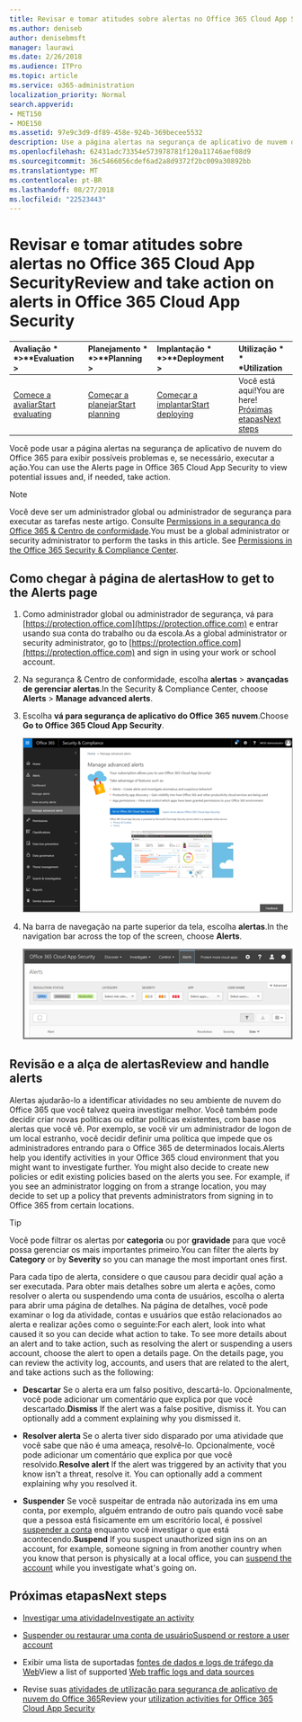 ```yaml
---
title: Revisar e tomar atitudes sobre alertas no Office 365 Cloud App Security
ms.author: deniseb
author: denisebmsft
manager: laurawi
ms.date: 2/26/2018
ms.audience: ITPro
ms.topic: article
ms.service: o365-administration
localization_priority: Normal
search.appverid:
- MET150
- MOE150
ms.assetid: 97e9c3d9-df89-458e-924b-369becee5532
description: Use a página alertas na segurança de aplicativo de nuvem do Office 365 para exibir possíveis problemas e executar ação. Você pode descartar ou resolver alertas e, se necessário, suspender uma conta de usuário.
ms.openlocfilehash: 62431adc73354e573978781f120a11746aef08d9
ms.sourcegitcommit: 36c5466056cdef6ad2a8d9372f2bc009a30892bb
ms.translationtype: MT
ms.contentlocale: pt-BR
ms.lasthandoff: 08/27/2018
ms.locfileid: "22523443"
---
```

# <a name="review-and-take-action-on-alerts-in-office-365-cloud-app-security"></a><span data-ttu-id="01fcf-104">Revisar e tomar atitudes sobre alertas no Office 365 Cloud App Security</span><span class="sxs-lookup"><span data-stu-id="01fcf-104">Review and take action on alerts in Office 365 Cloud App Security</span></span>
  
|<span data-ttu-id="01fcf-105">Avaliação * *\>**</span><span class="sxs-lookup"><span data-stu-id="01fcf-105">****Evaluation** \>**</span></span>|<span data-ttu-id="01fcf-106">Planejamento * *\>**</span><span class="sxs-lookup"><span data-stu-id="01fcf-106">****Planning** \>**</span></span>|<span data-ttu-id="01fcf-107">Implantação * *\>**</span><span class="sxs-lookup"><span data-stu-id="01fcf-107">****Deployment** \>**</span></span>|<span data-ttu-id="01fcf-108">Utilização \* \* \*</span><span class="sxs-lookup"><span data-stu-id="01fcf-108">****Utilization****</span></span>|
|:-----|:-----|:-----|:-----|
|[<span data-ttu-id="01fcf-109">Comece a avaliar</span><span class="sxs-lookup"><span data-stu-id="01fcf-109">Start evaluating</span></span>](office-365-cas-overview.md) <br/> |[<span data-ttu-id="01fcf-110">Começar a planejar</span><span class="sxs-lookup"><span data-stu-id="01fcf-110">Start planning</span></span>](get-ready-for-office-365-cas.md) <br/> |[<span data-ttu-id="01fcf-111">Começar a implantar</span><span class="sxs-lookup"><span data-stu-id="01fcf-111">Start deploying</span></span>](turn-on-office-365-cas.md) <br/> |<span data-ttu-id="01fcf-112">Você está aqui!</span><span class="sxs-lookup"><span data-stu-id="01fcf-112">You are here!</span></span>  <br/> [<span data-ttu-id="01fcf-113">Próximas etapas</span><span class="sxs-lookup"><span data-stu-id="01fcf-113">Next steps</span></span>](#next-steps) <br/> |
   
<span data-ttu-id="01fcf-114">Você pode usar a página alertas na segurança de aplicativo de nuvem do Office 365 para exibir possíveis problemas e, se necessário, executar a ação.</span><span class="sxs-lookup"><span data-stu-id="01fcf-114">You can use the Alerts page in Office 365 Cloud App Security to view potential issues and, if needed, take action.</span></span>
  
> [!NOTE]
> <span data-ttu-id="01fcf-p102">Você deve ser um administrador global ou administrador de segurança para executar as tarefas neste artigo. Consulte [Permissions in a segurança do Office 365 &amp; Centro de conformidade](permissions-in-the-security-and-compliance-center.md).</span><span class="sxs-lookup"><span data-stu-id="01fcf-p102">You must be a global administrator or security administrator to perform the tasks in this article. See [Permissions in the Office 365 Security &amp; Compliance Center](permissions-in-the-security-and-compliance-center.md).</span></span> 
  
## <a name="how-to-get-to-the-alerts-page"></a><span data-ttu-id="01fcf-117">Como chegar à página de alertas</span><span class="sxs-lookup"><span data-stu-id="01fcf-117">How to get to the Alerts page</span></span>

1. <span data-ttu-id="01fcf-118">Como administrador global ou administrador de segurança, vá para [https://protection.office.com](https://protection.office.com) e entrar usando sua conta do trabalho ou da escola.</span><span class="sxs-lookup"><span data-stu-id="01fcf-118">As a global administrator or security administrator, go to [https://protection.office.com](https://protection.office.com) and sign in using your work or school account.</span></span> 
    
2. <span data-ttu-id="01fcf-119">Na segurança &amp; Centro de conformidade, escolha **alertas** \> **avançadas de gerenciar alertas**.</span><span class="sxs-lookup"><span data-stu-id="01fcf-119">In the Security &amp; Compliance Center, choose **Alerts** \> **Manage advanced alerts**.</span></span>
    
3. <span data-ttu-id="01fcf-120">Escolha **vá para segurança de aplicativo do Office 365 nuvem**.</span><span class="sxs-lookup"><span data-stu-id="01fcf-120">Choose **Go to Office 365 Cloud App Security**.</span></span>
    
    ![Na segurança &amp; Centro de conformidade, escolha gerenciar alertas avançadas para ir à segurança de aplicativo de nuvem do Office 365](media/958632d4-03e3-4ade-8e22-d5509db6fca7.png)
  
4. <span data-ttu-id="01fcf-122">Na barra de navegação na parte superior da tela, escolha **alertas**.</span><span class="sxs-lookup"><span data-stu-id="01fcf-122">In the navigation bar across the top of the screen, choose **Alerts**.</span></span>
    
    ![Na página alertas, você pode ver os alertas que foram acionados e quaisquer ações tomadas.](media/3b53d4c9-4b13-435d-8547-8c0f9ae6b914.png)
  
## <a name="review-and-handle-alerts"></a><span data-ttu-id="01fcf-124">Revisão e a alça de alertas</span><span class="sxs-lookup"><span data-stu-id="01fcf-124">Review and handle alerts</span></span>

<span data-ttu-id="01fcf-p103">Alertas ajudarão-lo a identificar atividades no seu ambiente de nuvem do Office 365 que você talvez queira investigar melhor. Você também pode decidir criar novas políticas ou editar políticas existentes, com base nos alertas que você vê. Por exemplo, se você vir um administrador de logon de um local estranho, você decidir definir uma política que impede que os administradores entrando para o Office 365 de determinados locais.</span><span class="sxs-lookup"><span data-stu-id="01fcf-p103">Alerts help you identify activities in your Office 365 cloud environment that you might want to investigate further. You might also decide to create new policies or edit existing policies based on the alerts you see. For example, if you see an administrator logging on from a strange location, you may decide to set up a policy that prevents administrators from signing in to Office 365 from certain locations.</span></span>
  
> [!TIP]
> <span data-ttu-id="01fcf-128">Você pode filtrar os alertas por **categoria** ou por **gravidade** para que você possa gerenciar os mais importantes primeiro.</span><span class="sxs-lookup"><span data-stu-id="01fcf-128">You can filter the alerts by **Category** or by **Severity** so you can manage the most important ones first.</span></span> 
  
<span data-ttu-id="01fcf-p104">Para cada tipo de alerta, considere o que causou para decidir qual ação a ser executada. Para obter mais detalhes sobre um alerta e ações, como resolver o alerta ou suspendendo uma conta de usuários, escolha o alerta para abrir uma página de detalhes. Na página de detalhes, você pode examinar o log da atividade, contas e usuários que estão relacionados ao alerta e realizar ações como o seguinte:</span><span class="sxs-lookup"><span data-stu-id="01fcf-p104">For each alert, look into what caused it so you can decide what action to take. To see more details about an alert and to take action, such as resolving the alert or suspending a users account, choose the alert to open a details page. On the details page, you can review the activity log, accounts, and users that are related to the alert, and take actions such as the following:</span></span>
  
- <span data-ttu-id="01fcf-p105">**Descartar** Se o alerta era um falso positivo, descartá-lo. Opcionalmente, você pode adicionar um comentário que explica por que você descartado.</span><span class="sxs-lookup"><span data-stu-id="01fcf-p105">**Dismiss** If the alert was a false positive, dismiss it. You can optionally add a comment explaining why you dismissed it.</span></span> 
    
- <span data-ttu-id="01fcf-p106">**Resolver alerta** Se o alerta tiver sido disparado por uma atividade que você sabe que não é uma ameaça, resolvê-lo. Opcionalmente, você pode adicionar um comentário que explica por que você resolvido.</span><span class="sxs-lookup"><span data-stu-id="01fcf-p106">**Resolve alert** If the alert was triggered by an activity that you know isn't a threat, resolve it. You can optionally add a comment explaining why you resolved it.</span></span> 
    
- <span data-ttu-id="01fcf-136">**Suspender** Se você suspeitar de entrada não autorizada ins em uma conta, por exemplo, alguém entrando de outro país quando você sabe que a pessoa está fisicamente em um escritório local, é possível [suspender a conta](suspend-or-restore-an-account-in-ocas.md) enquanto você investigar o que está acontecendo.</span><span class="sxs-lookup"><span data-stu-id="01fcf-136">**Suspend** If you suspect unauthorized sign ins on an account, for example, someone signing in from another country when you know that person is physically at a local office, you can [suspend the account](suspend-or-restore-an-account-in-ocas.md) while you investigate what's going on.</span></span> 
    
## <a name="next-steps"></a><span data-ttu-id="01fcf-137">Próximas etapas</span><span class="sxs-lookup"><span data-stu-id="01fcf-137">Next steps</span></span>

- [<span data-ttu-id="01fcf-138">Investigar uma atividade</span><span class="sxs-lookup"><span data-stu-id="01fcf-138">Investigate an activity</span></span>](investigate-an-activity-in-office-365-cas.md)
    
- [<span data-ttu-id="01fcf-139">Suspender ou restaurar uma conta de usuário</span><span class="sxs-lookup"><span data-stu-id="01fcf-139">Suspend or restore a user account</span></span>](suspend-or-restore-an-account-in-ocas.md)
    
- <span data-ttu-id="01fcf-140">Exibir uma lista de suportadas [fontes de dados e logs de tráfego da Web](web-traffic-logs-and-data-sources-for-ocas.md)</span><span class="sxs-lookup"><span data-stu-id="01fcf-140">View a list of supported [Web traffic logs and data sources](web-traffic-logs-and-data-sources-for-ocas.md)</span></span>
    
- <span data-ttu-id="01fcf-141">Revise suas [atividades de utilização para segurança de aplicativo de nuvem do Office 365](utilization-activities-for-ocas.md)</span><span class="sxs-lookup"><span data-stu-id="01fcf-141">Review your [utilization activities for Office 365 Cloud App Security](utilization-activities-for-ocas.md)</span></span>
    

